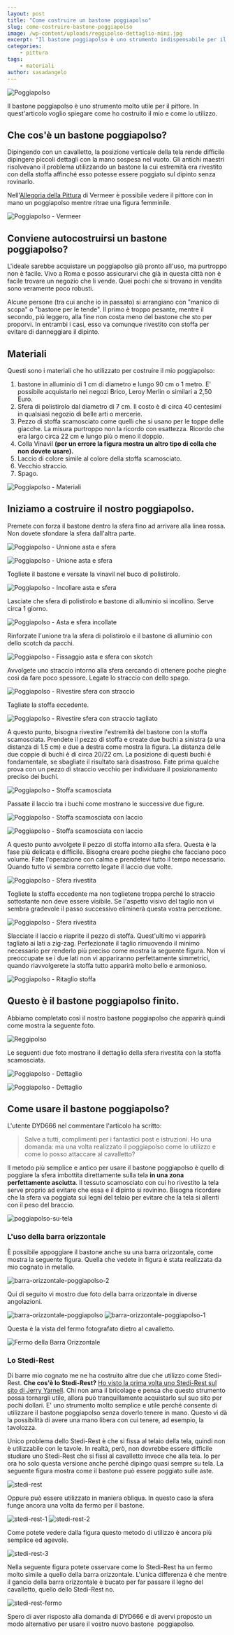 ```yaml
---
layout: post
title: "Come costruire un bastone poggiapolso"
slug: come-costruire-bastone-poggiapolso
image: /wp-content/uploads/reggipolso-dettaglio-mini.jpg
excerpt: "Il bastone poggiapolso è uno strumento indispensabile per il pittore. In quest&#039;articolo imparerai a costruire un bastone poggiapolso leggero e funzionale."
categories:
    - pittura
tags:
    - materiali
author: sasadangelo
---
```


![Poggiapolso](/wp-content/uploads/reggipolso-dettaglio-mini.jpg "Poggiapolso")

Il bastone poggiapolso è uno strumento molto utile per il pittore. In quest'articolo voglio spiegare come ho costruito il mio e come lo utilizzo.

## Che cos'è un bastone poggiapolso?

Dipingendo con un cavalletto, la posizione verticale della tela rende difficile dipingere piccoli dettagli con la mano sospesa nel vuoto. Gli antichi maestri risolvevano il problema utilizzando un bastone la cui estremità era rivestito con della stoffa affinché esso potesse essere poggiato sul dipinto senza rovinarlo.

Nell'[Allegoria della Pittura](https://it.wikipedia.org/wiki/Allegoria_della_Pittura "Allegoria della Pittura") di Vermeer è possibile vedere il pittore con in mano un poggiapolso mentre ritrae una figura femminile.

![Poggiapolso - Vermeer](/wp-content/uploads/reggipolso-vermeer.jpg "Poggiapolso - Vermeer")

## Conviene autocostruirsi un bastone poggiapolso?

L'ideale sarebbe acquistare un poggiapolso già pronto all'uso, ma purtroppo non è facile. Vivo a Roma e posso assicurarvi che già in questa città non è facile trovare un negozio che li vende. Quei pochi che si trovano in vendita sono veramente poco robusti.

Alcune persone (tra cui anche io in passato) si arrangiano con "manico di scopa" o "bastone per le tende". Il primo è troppo pesante, mentre il secondo, più leggero, alla fine non costa meno del bastone che sto per proporvi. In entrambi i casi, esso va comunque rivestito con stoffa per evitare di danneggiare il dipinto.

## Materiali

Questi sono i materiali che ho utilizzato per costruire il mio poggiapolso:

1. bastone in alluminio di 1 cm di diametro e lungo 90 cm o 1 metro. E' possibile acquistarlo nei negozi Brico, Leroy Merlin o similari a 2,50 Euro.
2. Sfera di polistirolo dal diametro di 7 cm. Il costo è di circa 40 centesimi in qualsiasi negozio di belle arti o mercerie.
3. Pezzo di stoffa scamosciato come quelli che si usano per le toppe delle giacche. La misura purtroppo non la ricordo con esattezza. Ricordo che era largo circa 22 cm e lungo più o meno il doppio.
4. Colla Vinavil **(per un errore la figura mostra un altro tipo di colla che non dovete usare).**
5. Laccio di colore simile al colore della stoffa scamosciato.
6. Vecchio straccio.
7. Spago.

![Poggiapolso - Materiali](/wp-content/uploads/reggipolso-materiali.jpg "Poggiapolso - Materiali")

## Iniziamo a costruire il nostro poggiapolso.

Premete con forza il bastone dentro la sfera fino ad arrivare alla linea rossa. Non dovete sfondare la sfera dall'altra parte.

![Poggiapolso - Unnione asta e sfera](/wp-content/uploads/reggipolso-unione-asta-sfera.jpg "Poggiapolso - Unnione asta e sfera")

![Poggiapolso - Unione asta e sfera]( /wp-content/uploads/reggipolso-unione-asta-sfera-2.jpg "Poggiapolso - Unione asta e sfera")

Togliete il bastone e versate la vinavil nel buco di polistirolo.

![Poggiapolso - Incollare asta e sfera](/wp-content/uploads/reggipolso-incollare-asta-sfera.jpg "Poggiapolso - Incollare asta e sfera")

Lasciate che sfera di polistirolo e bastone di alluminio si incollino. Serve circa 1 giorno.

![Poggiapolso - Asta e sfera incollate](/wp-content/uploads/reggipolso-incollato-asta-sfera.jpg "Poggiapolso - Asta e sfera incollate")

Rinforzate l'unione tra la sfera di polistirolo e il bastone di alluminio con dello scotch da pacchi.

![Poggiapolso - Fissaggio asta e sfera con skotch](/wp-content/uploads/reggipolso-skotch-asta-sfera.jpg "Poggiapolso - Fissaggio asta e sfera con skotch")

Avvolgete uno straccio intorno alla sfera cercando di ottenere poche pieghe così da fare poco spessore. Legate lo straccio con dello spago.

![Poggiapolso - Rivestire sfera con straccio](/wp-content/uploads/reggipolso-rivestire-straccio.jpg "Poggiapolso - Rivestire sfera con straccio")

Tagliate la stoffa eccedente.

![Poggiapolso - Rivestire sfera con straccio tagliato](/wp-content/uploads/reggipolso-rivestire-straccio-tagliato.jpg "Poggiapolso - Rivestire sfera con straccio tagliato")

A questo punto, bisogna rivestire l'estremità del bastone con la stoffa scamosciata. Prendete il pezzo di stoffa e create due buchi a sinistra (a una distanza di 1.5 cm) e due a destra come mostra la figura. La distanza delle due coppie di buchi è di circa 20/22 cm. La posizione di questi buchi è fondamentale, se sbagliate il risultato sarà disastroso. Fate prima qualche prova con un pezzo di straccio vecchio per individuare il posizionamento preciso dei buchi.

![Poggiapolso - Stoffa scamosciata](/wp-content/uploads/reggipolso-stoffa-scamosciata.jpg "Poggiapolso - Stoffa scamosciata")

Passate il laccio tra i buchi come mostrano le successive due figure.

![Poggiapolso - Stoffa scamosciata con laccio](/wp-content/uploads/reggipolso-stoffa-scamosciata-laccio.jpg "Poggiapolso - Stoffa scamosciata con laccio")

![Poggiapolso - Stoffa scamosciata con laccio](/wp-content/uploads/reggipolso-stoffa-scamosciata-laccio-2.jpg "Poggiapolso - Stoffa scamosciata con laccio")

A questo punto avvolgete il pezzo di stoffa intorno alla sfera. Questa è la fase più delicata e difficile. Bisogna creare poche pieghe che facciano poco volume. Fate l'operazione con calma e prendetevi tutto il tempo necessario. Quando tutto vi sembra corretto legate il laccio due volte.

![Poggiapolso - Sfera rivestita](/wp-content/uploads/reggipolso-rivestito.jpg "Poggiapolso - Sfera rivestita")

Togliete la stoffa eccedente ma non toglietene troppa perché lo straccio sottostante non deve essere visibile. Se l'aspetto visivo del taglio non vi sembra gradevole il passo successivo eliminerà questa vostra percezione.

![Poggiapolso - Sfera rivestita](/wp-content/uploads/reggipolso-rivestito-tagliato.jpg "Poggiapolso - Sfera rivestita")

Slacciate il laccio e riaprite il pezzo di stoffa. Quest'ultimo vi apparirà tagliato ai lati a zig-zag. Perfezionate il taglio rimuovendo il minimo necessario per renderlo più preciso come mostra la seguente figura. Non vi preoccupate se i due lati non vi appariranno perfettamente simmetrici, quando riavvolgerete la stoffa tutto apparirà molto bello e armonioso.

![Poggiapolso - Ritaglio stoffa](/wp-content/uploads/reggipolso-ritaglio-stoffa.jpg "Poggiapolso - Ritaglio stoffa")

## Questo è il bastone poggiapolso finito.

Abbiamo completato così il nostro bastone poggiapolso che apparirà quindi come mostra la seguente foto.

![Reggipolso](/wp-content/uploads/reggipolso.jpg "Poggiapolso")

Le seguenti due foto mostrano il dettaglio della sfera rivestita con la stoffa scamosciata.

![Poggiapolso - Dettaglio](/wp-content/uploads/reggipolso-dettaglio.jpg "Poggiapolso - Dettaglio")

![Poggiapolso - Dettaglio](/wp-content/uploads/reggipolso-dettaglio-2.jpg "Poggiapolso - Dettaglio")

## Come usare il bastone poggiapolso?

L'utente DYD666 nel commentare l'articolo ha scritto:

> Salve a tutti, complimenti per i fantastici post e istruzioni. Ho una domanda: ma una volta realizzato il poggiapolso come lo utilizzo e come lo posso attaccare al cavalletto?

Il metodo più semplice e antico per usare il bastone poggiapolso è quello di poggiare la sfera imbottita direttamente sulla tela **in una zona perfettamente asciutta**. Il tessuto scamosciato con cui ho rivestito la tela serve proprio ad evitare che essa e il dipinto si rovinino. Bisogna ricordare che la sfera va poggiata sui legni del telaio per evitare che la tela si allenti con il peso del braccio.

![poggiapolso-su-tela](/wp-content/uploads/poggiapolso-su-tela.jpg)

### L'uso della barra orizzontale

È possibile appoggiare il bastone anche su una barra orizzontale, come mostra la seguente figura. Quella che vedete in figura è stata realizzata da mio cognato in metallo.

![barra-orizzontale-poggiapolso-2](/wp-content/uploads/barra-orizzontale-poggiapolso-2.jpg)

Qui di seguito vi mostro due foto della barra orizzontale in diverse angolazioni. 

![barra-orizzontale-poggiapolso](/wp-content/uploads/barra-orizzontale-poggiapolso.jpg) ![barra-orizzontale-poggiapolso-1](/wp-content/uploads/barra-orizzontale-poggiapolso-1.jpg)

Questa è la vista del fermo fotografato dietro al cavalletto.

![Fermo della Barra Orizzontale](/wp-content/uploads/barra-orizzontale-fermo.jpg)

### Lo Stedi-Rest

Di barre mio cognato me ne ha costruito altre due che utilizzo come Stedi-Rest. **Che cos'è lo Stedi-Rest?** [Ho visto la prima volta uno Stedi-Rest sul sito di Jerry Yarnell](https://yarnellschool.com/product/stedi-rest/ "Stedi-Rest"). Chi non ama il bricolage e pensa che questo strumento possa tornargli utile, allora può tranquillamente acquistarlo sul suo sito per pochi dollari. E' uno strumento molto semplice e utile perché consente di utilizzare il bastone poggiapolso senza doverlo tenere in mano. Questo vi dà la possibilità di avere una mano libera con cui tenere, ad esempio, la tavolozza.

Unico problema dello Stedi-Rest è che si fissa al telaio della tela, quindi non è utilizzabile con le tavole. In realtà, però, non dovrebbe essere difficile studiare uno Stedi-Rest che si fissi al cavalletto invece che alla tela. Io per ora ho solo questa versione anche perché dipingo quasi sempre su tela. La seguente figura mostra come il bastone può essere poggiato sulle aste.

![stedi-rest](/wp-content/uploads/stedi-rest.jpg)

Oppure può essere utilizzato in maniera obliqua. In questo caso la sfera funge ancora una volta da fermo per il bastone.

![stedi-rest-1](/wp-content/uploads/stedi-rest-1.jpg) ![stedi-rest-2](/wp-content/uploads/stedi-rest-2.jpg)

Come potete vedere dalla figura questo metodo di utilizzo è ancora più semplice ed agevole.

![stedi-rest-3](/wp-content/uploads/stedi-rest-3.jpg)

Nella seguente figura potete osservare come lo Stedi-Rest ha un fermo molto simile a quello della barra orizzontale. L'unica differenza è che mentre il gancio della barra orizzontale è bucato per far passare il legno del cavalletto, quello dello Stedi-Rest no.

![stedi-rest-fermo](/wp-content/uploads/stedi-rest-fermo.jpg)

Spero di aver risposto alla domanda di DYD666 e di avervi proposto un modo alternativo per usare il vostro nuovo bastone  poggiapolso.
